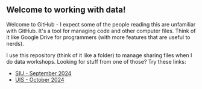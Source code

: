 ## Welcome to working with data!

Welcome to GitHub - I expect some of the people reading this are unfamiliar with GitHub. It's a tool for managing code and other computer files. Think of it like Google Drive for programmers (with more features that are useful to nerds). 

I use this repository (think of it like a folder) to manage sharing files when I do data workshops. Looking for stuff from one of those? Try these links:  
+ [SIU - September 2024](workshop-materials/SIU_2024/Data%20101%20for%20investigations.md)
+ [UIS - October 2024](workshop-materials/UIS_2024/Data%20journalism%20is%20your%20friend.md)

